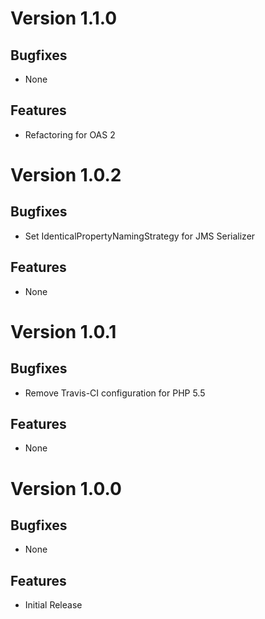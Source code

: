 # Version 1.1.0

## Bugfixes

* None

## Features

* Refactoring for OAS 2

# Version 1.0.2

## Bugfixes

* Set IdenticalPropertyNamingStrategy for JMS Serializer

## Features

* None

# Version 1.0.1

## Bugfixes

* Remove Travis-CI configuration for PHP 5.5

## Features

* None

# Version 1.0.0

## Bugfixes

* None

## Features

* Initial Release
